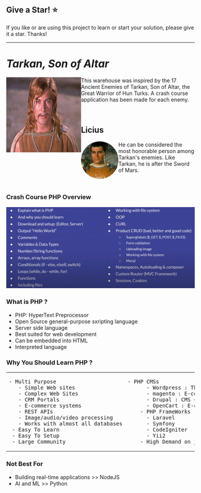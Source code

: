 ## Give a Star! :star:

If you like or are using this project to learn or start your solution, please give it a star. Thanks!
<hr>

# <i>Tarkan, Son of Altar</i>
<img align="left" width="200" height="200" src="https://github.com/NisanurBulut/EnemiesOfCrashCourses/blob/master/Assets/kartalTibet.jpg"><p>This warehouse was inspired by the 17 Ancient Enemies of Tarkan, Son of Altar, the Great Warrior of Hun Turks. A crash course application has been made for each enemy. </p>
</br>

## <b>Licius</b>
<img style="border-radius: 50%;" align="left" width="100" height="100" src="https://github.com/NisanurBulut/EnemiesOfCrashCourses/blob/master/Assets/lucius.png"><p>He can be considered the most honorable person among Tarkan's enemies. Like Tarkan, he is after the Sword of Mars.</p></br>

### Crash Course PHP Overview

![Crash Course PHP Overview](https://github.com/NisanurBulut/EnemiesOfCrashCourses/blob/master/Assets/overview.png)

### What is PHP ?
- PHP: HyperText Preprocessor
- Open Source general-purpose sxripting language
- Server side language
- Best suited for web development
- Can be embedded into HTML
- Interpreted language
  
### Why You Should Learn PHP ?
<table>
  <tr>
    <td> <pre>- Multi Purpose 
   - Simple Web sites 
   - Complex Web Sites
   - CRM Portals
   - E-commerce systems
   - REST APIs
   - Image/audio/video processing
   - Works with almost all databases
 - Easy To Learn
 - Easy To Setup
 - Large Community</pre>
    </td>
    <td><pre>- PHP CMSs
      - Wordpress : The most popular CMS
      - magento : E-commerce
      - Drupal : CMS +  E-commerce
      - OpenCart : E-commerce solution
    - PHP FrameWorks
      - Laravel
      - Symfony
      - CodeIgniter
      - Yii2
    - High Demand on job market</pre></td>
  </tr>
</table>

### Not Best For

* Building real-time applications >> NodeJS
* AI and ML >> Python